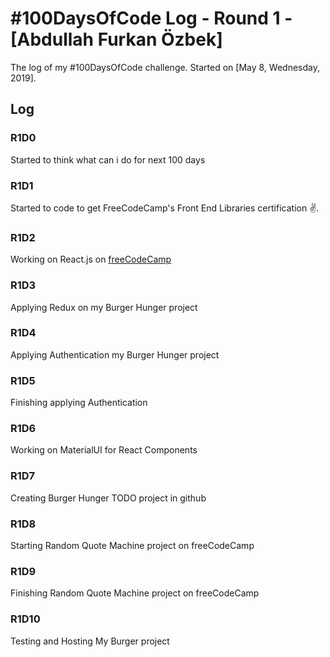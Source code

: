 # #100DaysOfCode Log - Round 1 - [Abdullah Furkan Özbek]

The log of my #100DaysOfCode challenge. Started on [May 8, Wednesday, 2019].

## Log

### R1D0

Started to think what can i do for next 100 days

### R1D1

Started to code to get FreeCodeCamp's Front End Libraries certification ✌.

### R1D2

Working on React.js on [freeCodeCamp](https://learn.freecodecamp.org/front-end-libraries/react)

### R1D3

Applying Redux on my Burger Hunger project

### R1D4

Applying Authentication my Burger Hunger project

### R1D5

Finishing applying Authentication

### R1D6

Working on MaterialUI for React Components

### R1D7

Creating Burger Hunger TODO project in github

### R1D8

Starting Random Quote Machine project on freeCodeCamp

### R1D9

Finishing Random Quote Machine project on freeCodeCamp

### R1D10

Testing and Hosting My Burger project
